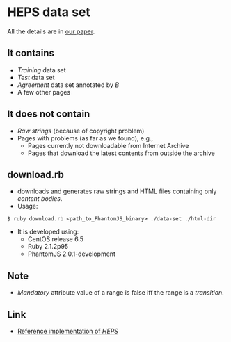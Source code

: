 # HEPS data set

All the details are in [our paper](http://www.vldb.org/pvldb/vol8/p1606-manabe.pdf).

## It contains

* *Training* data set
* *Test* data set
* *Agreement* data set annotated by *B*
* A few other pages

## It does not contain

* *Raw strings* (because of copyright problem)
* Pages with problems (as far as we found), e.g.,
    * Pages currently not downloadable from Internet Archive
	* Pages that download the latest contents from outside the archive

## download.rb

* downloads and generates raw strings and HTML files containing only *content bodies*.
* Usage:
```
$ ruby download.rb <path_to_PhantomJS_binary> ./data-set ./html-dir
```
* It is developed using:
	* CentOS release 6.5
	* Ruby 2.1.2p95
	* PhantomJS 2.0.1-development

## Note

* *Mandatory* attribute value of a range is false iff the range is a *transition*.

## Link

* [Reference implementation of *HEPS*](https://github.com/tmanabe/HEPS)
